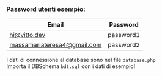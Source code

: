 ### Password utenti esempio:

| Email                       | Password  |
|-----------------------------|-----------|
| hi@vitto.dev                | password1 |
| massamariateresa4@gmail.com | password2 |

I dati di connessione al database sono nel file `database.php`   
Importa il DBSchema `bdt.sql` con i dati di esempio!